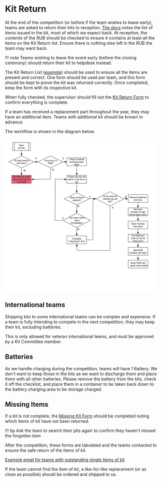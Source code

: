 # Kit Return

At the end of the competition (or before if the team wishes to leave early), teams are asked to return their kits to reception. [The docs](https://studentrobotics.org/docs/kit/) notes the list of items issued in the kit, most of which we expect back. At reception, the contents of the RUB should be checked to ensure it contains at least all the items on the Kit Return list. Ensure there is nothing else left in the RUB the team may want back.

!!! note
    Teams wishing to leave the event early (before the closing ceremony) should return their kit to helpdesk instead.

The Kit Return List ([example][kit-return-list]) should be used to ensure all the items are present and correct. One form should be used per team, and this form should be kept to prove the kit was returned correctly. Once completed, keep the form with its respective kit.

When fully checked, the supervisor should fill out the [Kit Return Form][kit-return-form] to confirm everything is complete.

If a team has received a replacement part throughout the year, they may have an additional item. Teams with additional kit should be known in advance.

The workflow is shown in the diagram below.

![Kit return flow](./diagrams/kit-return-desk-flow.svg)

## International teams

Shipping kits to some international teams can be complex and expensive. If a team is fully intending to compete in the next competition, they may keep their kit, excluding batteries.

This is only allowed for veteran international teams, and must be approved by a Kit Committee member.

## Batteries

As we handle charging during the competition, teams will have 1 Battery. We don't want to keep those in the kits as we want to discharge them and place them with all other batteries. Please remove the battery from the kits, check it off the checklist, and place them in a container to be taken back down to the battery charging area to be storage charged.

## Missing Items

If a kit is not complete, the [Missing Kit Form](https://docs.google.com/document/d/1G9Rv0hWHamecVhk1saslqfMxlYuAg5miJwzOg4GCpVo/edit?usp=sharing) should be completed noting which items of kit have not been returned.

!!! tip
    Ask the team to search their pits again to confirm they haven't missed the forgotten  item

After the competition, these forms are tabulated and the teams contacted to ensure the safe return of the items of kit.

[Example email for teams with outstanding single items of kit](https://github.com/srobo/team-emails/blob/master/SR2019/2019-05-28-single-item-kit-chase.md)

If the team cannot find the item of kit, a like-for-like replacement (or as close as possible) should be ordered and shipped to us.

[kit-return-list]: https://docs.google.com/document/d/11W2pB2FzoIncv22DgOUHnk_hH0bLkGInXoIL7pCbwOA/edit?usp=sharing
[kit-return-form]: https://docs.google.com/document/d/1eegZOBdhhDcwjxq9rwLbtxBbY3gxckNpkNXDLWMA8Yo/edit?usp=sharing
